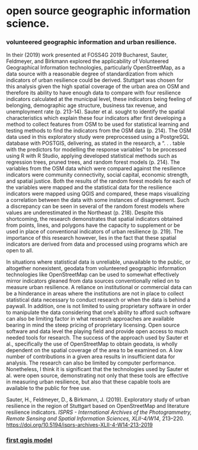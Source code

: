 # open source geographic information science.

### volunteered geographic information and urban resilience. 
In their (2019) work presented at FOSS4G 2019 Bucharest, Sauter, Feldmeyer, and Birkmann explored the applicability of Volunteered Geographical Information technologies, particularly OpenStreetMap, as a data source with a reasonable degree of standardization from which indicators of urban resilience could be derived. Stuttgart was chosen for this analysis given the high spatial coverage of the urban area on OSM and therefore its ability to have enough data to compare with four resilience indicators calculated at the municipal level, these indicators being feeling of belonging, demographic age structure, business tax revenue, and unemployment rate (p. 213-14). Sauter et al. sought to identify the spatial characteristics which explain these four indicators after first developing a method to collect features from OSM to be used for statistical learning and testing methods to find the indicators from the OSM data (p. 214). The OSM data used in this exploratory study were preprocessed using a PostgreSQL database with POSTGIS, delivering, as stated in the research, a “. . . table with the predictors for modelling the response variables” to be processed using R with R Studio, applying developed statistical methods such as regression trees, pruned trees, and random forest models (p. 214). The variables from the OSM data which were compared against the resilience indicators were community connectivity, social capital, economic strength, and spatial justice. Both the results of the random forest models for each of the variables were mapped and the statistical data for the resilience indicators were mapped using QGIS and compared, these maps visualizing a correlation between the data with some instances of disagreement. Such a discrepancy can be seen in several of the random forest models where values are underestimated in the Northeast (p. 218). Despite this shortcoming, the research demonstrates that spatial indicators obtained from points, lines, and polygons have the capacity to supplement or be used in place of conventional indicators of urban resilience (p. 219). The importance of this research however, lies in the fact that these spatial indicators are derived from data and processed using programs which are open to all.  
  
 In situations where statistical data is unreliable, unavailable to the public, or altogether nonexistent, geodata from volunteered geographic information technologies like OpenStreetMap can be used to somewhat effectively mirror indicators gleaned from data sources conventionally relied on to measure urban resilience. A reliance on institutional or commercial data can be a hinderance in areas where the institutions are not in place to collect statistical data necessary to conduct research or when the data is behind a paywall. In addition, one is not limited to using proprietary software in order to manipulate the data considering that one’s ability to afford such software can also be limiting factor in what research approaches are available bearing in mind the steep pricing of proprietary licensing.
Open source software and data level the playing field and provide open access to much needed tools for research. The success of the approach used by Sauter et al., specifically the use of OpenStreetMap to obtain geodata, is wholly dependent on the spatial coverage of the area to be examined on. A low number of contributions in a given area results in insufficient data for analysis. The research can also be limited by computer performance. Nonetheless, I think it is significant that the technologies used by Sauter et al. were open source, demonstrating not only that these tools are effective in measuring urban resilience, but also that these capable tools are available to the public for free use. 

Sauter, H., Feldmeyer, D., & Birkmann, J. (2019). Exploratory study of urban resilience in the region of Stuttgart based on OpenStreetMap and literature resilience indicators. _ISPRS - International Archives of the Photogrammetry, Remote Sensing and Spatial Information Sciences, XLII-4/W14_, 213–220. https://doi.org/10.5194/isprs-archives-XLII-4-W14-213-2019

### [first qgis model](qgisModel.md)
